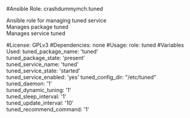 #Ansible Role: crashdummymch.tuned

Ansible role for managing tuned service  
Manages package tuned  
Manages service tuned  


#License:
GPLv3
#Dependencies:
none
#Usage:
role: tuned
#Variables Used:
tuned_package_name: 'tuned'  
tuned_package_state: 'present'  
tuned_service_name: 'tuned'  
tuned_service_state: 'started'  
tuned_service_enabled: 'yes'
tuned_config_dir: "/etc/tuned"  
tuned_daemon: '1'  
tuned_dynamic_tuning: '1'  
tuned_sleep_interval: '1'  
tuned_update_interval: '10'  
tuned_recommend_command: '1'  
